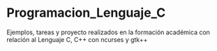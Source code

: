 # Programacion_Lenguaje_C
Ejemplos, tareas y proyecto realizados en la formación académica con relación al Lenguaje C, C++ con ncurses y gtk++
